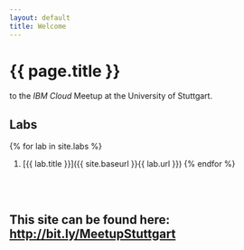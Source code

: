 ```yaml
---
layout: default
title: Welcome
---
```


# {{ page.title }}

to the _IBM Cloud_ Meetup at the University of Stuttgart.

## Labs

{% for lab in site.labs %}
  1. [{{ lab.title }}]({{ site.baseurl }}{{ lab.url }})
{% endfor %}


<br><br>
## This site can be found here: <span style="color:orange">http://bit.ly/MeetupStuttgart</span>
